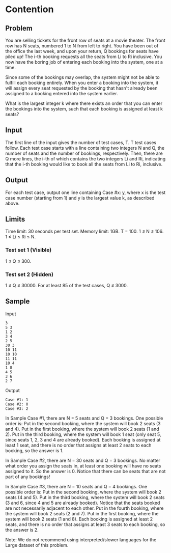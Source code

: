 # Contention

## Problem
You are selling tickets for the front row of seats at a movie theater. The front row has N seats, numbered 1 to N from left to right. You have been out of the office the last week, and upon your return, Q bookings for seats have piled up! The i-th booking requests all the seats from Li to Ri inclusive. You now have the boring job of entering each booking into the system, one at a time.

Since some of the bookings may overlap, the system might not be able to fulfill each booking entirely. When you enter a booking into the system, it will assign every seat requested by the booking that hasn't already been assigned to a booking entered into the system earlier.

What is the largest integer k where there exists an order that you can enter the bookings into the system, such that each booking is assigned at least k seats?

## Input
The first line of the input gives the number of test cases, T. T test cases follow. Each test case starts with a line containing two integers N and Q, the number of seats and the number of bookings, respectively. Then, there are Q more lines, the i-th of which contains the two integers Li and Ri, indicating that the i-th booking would like to book all the seats from Li to Ri, inclusive.

## Output
For each test case, output one line containing Case #x: y, where x is the test case number (starting from 1) and y is the largest value k, as described above.

## Limits
Time limit: 30 seconds per test set.
Memory limit: 1GB.
T = 100.
1 ≤ N ≤ 106.
1 ≤ Li ≤ Ri ≤ N.

### Test set 1 (Visible)
1 ≤ Q ≤ 300.

### Test set 2 (Hidden)
1 ≤ Q ≤ 30000.
For at least 85 of the test cases, Q ≤ 3000.

## Sample
Input 
```
3
5 3
1 2
3 4
2 5
30 3
10 11
10 10
11 11
10 4
1 8
4 5
3 6
2 7
```
Output
```
Case #1: 1
Case #2: 0
Case #3: 2
```
  
In Sample Case #1, there are N = 5 seats and Q = 3 bookings. One possible order is:
Put in the second booking, where the system will book 2 seats (3 and 4).
Put in the first booking, where the system will book 2 seats (1 and 2).
Put in the third booking, where the system will book 1 seat (only seat 5, since seats 1, 2, 3 and 4 are already booked).
Each booking is assigned at least 1 seat, and there is no order that assigns at least 2 seats to each booking, so the answer is 1.

In Sample Case #2, there are N = 30 seats and Q = 3 bookings. No matter what order you assign the seats in, at least one booking will have no seats assigned to it. So the answer is 0. Notice that there can be seats that are not part of any bookings!

In Sample Case #3, there are N = 10 seats and Q = 4 bookings. One possible order is:
Put in the second booking, where the system will book 2 seats (4 and 5).
Put in the third booking, where the system will book 2 seats (3 and 6, since 4 and 5 are already booked). Notice that the seats booked are not necessarily adjacent to each other.
Put in the fourth booking, where the system will book 2 seats (2 and 7).
Put in the first booking, where the system will book 2 seats (1 and 8).
Each booking is assigned at least 2 seats, and there is no order that assigns at least 3 seats to each booking, so the answer is 2.

Note: We do not recommend using interpreted/slower languages for the Large dataset of this problem.
